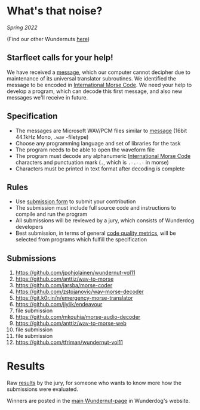 # What's that noise?

*Spring 2022*

(Find our other Wundernuts [here](https://github.com/wunderdogsw/wundernuts))

## Starfleet calls for your help!

We have received a [message](./message.wav), which our computer cannot decipher due to maintenance of its universal translator subroutines. We identified the message to be encoded in [International Morse Code](https://en.wikipedia.org/wiki/Morse_code). We need your help to develop a program, which can decode this first message, and also new messages we'll receive in future.

## Specification

* The messages are Microsoft WAV/PCM files similar to [message](./message.wav) (16bit 44.1kHz Mono, `.wav` -filetype)
* Choose any programming language and set of libraries for the task
* The program needs to be able to open the waveform file
* The program must decode any alphanumeric [International Morse Code](https://en.wikipedia.org/wiki/Morse_code) characters and punctuation mark (`.`, which is `.-.-.-` in morse)
* Characters must be printed in text format after decoding is complete

## Rules

* Use [submission form](https://www.wunderdog.fi/wundernut) to submit your contribution
* The submission must include full source code and instructions to compile and run the program
* All submissions will be reviewed by a jury, which consists of Wunderdog developers
* Best submission, in terms of general [code quality metrics](https://blog.cloudboost.io/code-quality-metrics-67dc861ac139), will be selected from programs which fulfill the specification

## Submissions

1. https://github.com/jpohjolainen/wundernut-vol11
2. https://github.com/anttiz/wav-to-morse
3. https://github.com/jarsba/morse-coder
4. https://github.com/zstojanovic/wav-morse-decoder
5. https://git.k0r.in/n/emergency-morse-translator
6. https://github.com/jjylik/endeavour
7. file submission
8. https://github.com/mkouhia/morse-audio-decoder
9. https://github.com/anttiz/wav-to-morse-web
10. file submission
11. file submission
12. https://github.com/tfriman/wundernut-vol11

# Results

Raw [results](./RESULTS.md) by the jury, for someone who wants to know more how the submissions were evaluated.

Winners are posted in the [main Wundernut-page](https://www.wunderdog.fi/wundernut) in Wunderdog's website.

